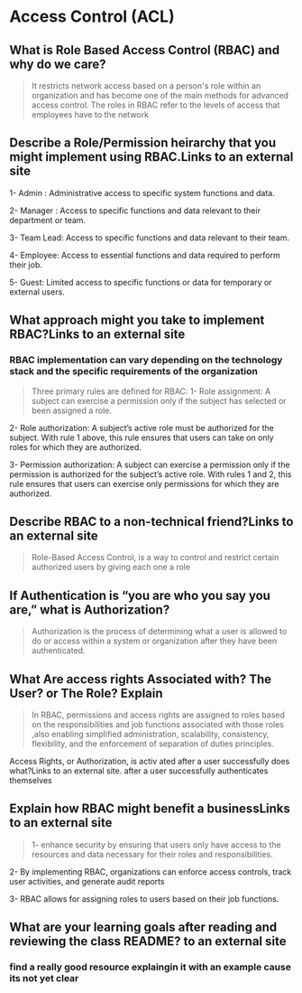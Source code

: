 # Access Control (ACL)

## What is Role Based Access Control (RBAC) and why do we care?

>It restricts network access based on a person's role within an organization and has become one of the main methods for advanced access control. The roles in RBAC refer to the levels of access that employees have to the network

## Describe a Role/Permission heirarchy that you might implement using RBAC.Links to an external site

1- Admin : Administrative access to specific system functions and data.

2- Manager : Access to specific functions and data relevant to their department or team.

3- Team Lead: Access to specific functions and data relevant to their team.

4- Employee: Access to essential functions and data required to perform their job.

5- Guest: Limited access to specific functions or data for temporary or external users.

## What approach might you take to implement RBAC?Links to an external site

### RBAC implementation can vary depending on the technology stack and the specific requirements of the organization 

>Three primary rules are defined for RBAC:
1- Role assignment: A subject can exercise a permission only if the subject has selected or been assigned a role.

2- Role authorization: A subject’s active role must be authorized for the subject. With rule 1 above, this rule ensures that users can take on only roles for which they are authorized.

3- Permission authorization: A subject can exercise a permission only if the permission is authorized for the subject’s active role. With rules 1 and 2, this rule ensures that users can exercise only permissions for which they are authorized.

## Describe RBAC to a non-technical friend?Links to an external site

>Role-Based Access Control, is a way to control and restrict certain authorized users by giving each one a role

## If Authentication is “you are who you say you are,” what is Authorization?

>Authorization is the process of determining what a user is allowed to do or access within a system or organization after they have been authenticated.

## What Are access rights Associated with? The User? or The Role? Explain

>In RBAC, permissions and access rights are assigned to roles based on the responsibilities and job functions associated with those roles ,also enabling simplified administration, scalability, consistency, flexibility, and the enforcement of separation of duties principles.

Access Rights, or Authorization, is activ ated after a user successfully does what?Links to an external site.
after a user successfully authenticates themselves

## Explain how RBAC might benefit a businessLinks to an external site

>1- enhance security by ensuring that users only have access to the resources and data necessary for their roles and responsibilities.

2- By implementing RBAC, organizations can enforce access controls, track user activities, and generate audit reports

3- RBAC allows for assigning roles to users based on their job functions.

## What are your learning goals after reading and reviewing the class README? to an external site

### find a really good resource explaingin it with an example cause its not yet clear
